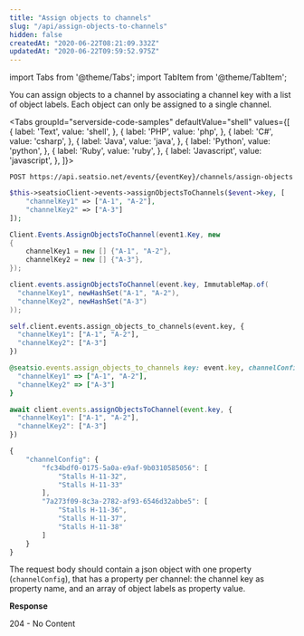 ```yaml
---
title: "Assign objects to channels"
slug: "/api/assign-objects-to-channels"
hidden: false
createdAt: "2020-06-22T08:21:09.332Z"
updatedAt: "2020-06-22T09:59:52.975Z"
---
```


import Tabs from '@theme/Tabs';
import TabItem from '@theme/TabItem';

You can assign objects to a channel by associating a channel key with a list of object labels. 
Each object can only be assigned to a single channel. 



<Tabs 
  groupId="serverside-code-samples"
  defaultValue="shell"
  values={[
{ label: 'Text', value: 'shell', },
{ label: 'PHP', value: 'php', },
{ label: 'C#', value: 'csharp', },
{ label: 'Java', value: 'java', },
{ label: 'Python', value: 'python', },
{ label: 'Ruby', value: 'ruby', },
{ label: 'Javascript', value: 'javascript', },
]}>
<TabItem value='shell'>

```shell
POST https://api.seatsio.net/events/{eventKey}/channels/assign-objects
```

</TabItem>
<TabItem value='php'>

```php
$this->seatsioClient->events->assignObjectsToChannels($event->key, [
	"channelKey1" => ["A-1", "A-2"],
	"channelKey2" => ["A-3"]
]);
```

</TabItem>
<TabItem value='csharp'>

```csharp
Client.Events.AssignObjectsToChannel(event1.Key, new
{
	channelKey1 = new [] {"A-1", "A-2"},
	channelKey2 = new [] {"A-3"},
});

```

</TabItem>
<TabItem value='java'>

```java
client.events.assignObjectsToChannel(event.key, ImmutableMap.of(
  "channelKey1", newHashSet("A-1", "A-2"),
  "channelKey2", newHashSet("A-3")
));
```

</TabItem>
<TabItem value='python'>

```python
self.client.events.assign_objects_to_channels(event.key, {
  "channelKey1": ["A-1", "A-2"],
  "channelKey2": ["A-3"]
})
```

</TabItem>
<TabItem value='ruby'>

```ruby
@seatsio.events.assign_objects_to_channels key: event.key, channelConfig: {
  "channelKey1" => ["A-1", "A-2"],
  "channelKey2" => ["A-3"]
}
```

</TabItem>
<TabItem value='javascript'>

```javascript
await client.events.assignObjectsToChannel(event.key, {
  "channelKey1": ["A-1", "A-2"],
  "channelKey2": ["A-3"]
})
```

</TabItem>
</Tabs>





```javascript
{
    "channelConfig": {
        "fc34bdf0-0175-5a0a-e9af-9b0310585056": [
            "Stalls H-11-32",
            "Stalls H-11-33"
        ],
        "7a273f09-8c3a-2782-af93-6546d32abbe5": [
            "Stalls H-11-36",
            "Stalls H-11-37",
            "Stalls H-11-38"
        ]
    }
}
```

The request body should contain a json object with one property (`channelConfig`), that has a property per channel: the channel key as property name, and an array of object labels as property value.

**Response**

204 - No Content
